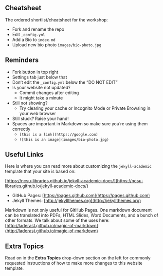 ## Cheatsheet

The ordered shortlist/cheatsheet for the workshop:

- Fork and rename the repo
- Edit `_config.yml`
- Add a Bio to `index.md`
- Upload new bio photo `images/bio-photo.jpg`

## Reminders

- Fork button in top right
- Settings tab just below that
- Don’t edit the `_config.yml` below the “DO NOT EDIT”
- Is your website not updated?
    - Commit changes after editing
    - It might take a minute
- Still not showing?
    - Try clearing your cache or Incognito Mode or Private Browsing in your web browser
- Still stuck?  Raise your hand!
- Spaces are important in Markdown so make sure you’re using them correctly
    - `[this is a link](https://google.com)`
    - `![this is an image](images/bio-photo.jpg)`

## Useful Links

Here is where you can read more about customizing the `jekyll-academic` template that your site is based on:

[https://ncsu-libraries.github.io/jekyll-academic-docs/](https://ncsu-libraries.github.io/jekyll-academic-docs/)

- GitHub Pages: [https://pages.github.com](https://pages.github.com)
- Jekyll Themes: [http://jekyllthemes.org](http://jekyllthemes.org)

Markdown is not only useful for GitHub Pages. One markdown document can be translated into PDFs, HTML Slides, Word Documents, and a bunch of other formats. We talk about some of the uses here: [http://laderast.github.io/magic-of-markdown](http://laderast.github.io/magic-of-markdown)

## Extra Topics

Read on in the **Extra Topics** drop-down section on the left for commonly requested instructions of how to make more changes to this website template.

